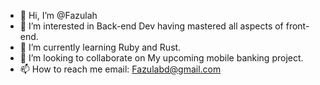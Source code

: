 - 👋 Hi, I’m @Fazulah
- 👀 I’m interested in Back-end Dev having mastered all aspects of front-end.
- 🌱 I’m currently learning Ruby and Rust.
- 💞️ I’m looking to collaborate on My upcoming mobile banking project.
- 📫 How to reach me email: Fazulabd@gmail.com

<!---
Fazulah/Fazulah is a ✨ special ✨ repository because its `README.md` (this file) appears on your GitHub profile.
You can click the Preview link to take a look at your changes.
--->
